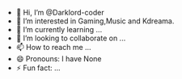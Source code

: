 - 👋 Hi, I’m @Darklord-coder
- 👀 I’m interested in Gaming,Music and Kdreama.
- 🌱 I’m currently learning ...
- 💞️ I’m looking to collaborate on ...
- 📫 How to reach me ...
- 😄 Pronouns: I have None
- ⚡ Fun fact: ...

<!---
Darklord-coder/Darklord-coder is a ✨ special ✨ repository because its `README.md` (this file) appears on your GitHub profile.
You can click the Preview link to take a look at your changes.
--->
